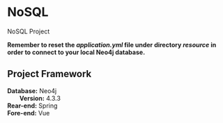 # NoSQL
NoSQL Project      
     
**Remember to reset the *application.yml* file under directory *resource* in order to connect to your local Neo4j database.**     
      
## Project Framework     
**Database:** Neo4j  
&emsp;&emsp;**Version:** 4.3.3    
**Rear-end:** Spring  
**Fore-end:** Vue   
